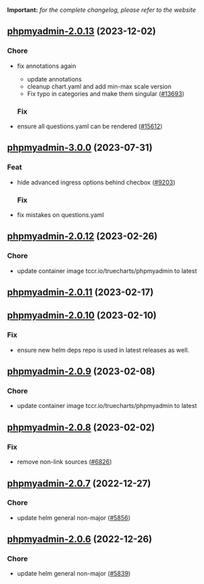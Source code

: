 **Important:**
*for the complete changelog, please refer to the website*




## [phpmyadmin-2.0.13](https://github.com/truecharts/charts/compare/phpmyadmin-3.0.0...phpmyadmin-2.0.13) (2023-12-02)

### Chore

- fix annotations again
  - update annotations
  - cleanup chart.yaml and add min-max scale version
  - Fix typo in categories and make them singular ([#13693](https://github.com/truecharts/charts/issues/13693))
  
  ### Fix

- ensure all questions.yaml can be rendered ([#15612](https://github.com/truecharts/charts/issues/15612))
  
  











## [phpmyadmin-3.0.0](https://github.com/truecharts/charts/compare/phpmyadmin-2.0.12...phpmyadmin-3.0.0) (2023-07-31)

### Feat

- hide advanced ingress options behind checbox ([#9203](https://github.com/truecharts/charts/issues/9203))
  
  ### Fix

- fix mistakes on questions.yaml
  
  


## [phpmyadmin-2.0.12](https://github.com/truecharts/charts/compare/phpmyadmin-2.0.11...phpmyadmin-2.0.12) (2023-02-26)

### Chore

- update container image tccr.io/truecharts/phpmyadmin to latest
  
  


## [phpmyadmin-2.0.11](https://github.com/truecharts/charts/compare/phpmyadmin-2.0.10...phpmyadmin-2.0.11) (2023-02-17)




## [phpmyadmin-2.0.10](https://github.com/truecharts/charts/compare/phpmyadmin-2.0.9...phpmyadmin-2.0.10) (2023-02-10)

### Fix

- ensure new helm deps repo is used in latest releases as well.
  
  


## [phpmyadmin-2.0.9](https://github.com/truecharts/charts/compare/phpmyadmin-2.0.8...phpmyadmin-2.0.9) (2023-02-08)

### Chore

- update container image tccr.io/truecharts/phpmyadmin to latest
  
  


## [phpmyadmin-2.0.8](https://github.com/truecharts/charts/compare/phpmyadmin-2.0.7...phpmyadmin-2.0.8) (2023-02-02)

### Fix

- remove non-link sources ([#6826](https://github.com/truecharts/charts/issues/6826))
  
  


## [phpmyadmin-2.0.7](https://github.com/truecharts/charts/compare/phpmyadmin-2.0.6...phpmyadmin-2.0.7) (2022-12-27)

### Chore

- update helm general non-major ([#5856](https://github.com/truecharts/charts/issues/5856))
  
  


## [phpmyadmin-2.0.6](https://github.com/truecharts/charts/compare/phpmyadmin-2.0.5...phpmyadmin-2.0.6) (2022-12-26)

### Chore

- update helm general non-major ([#5839](https://github.com/truecharts/charts/issues/5839))
